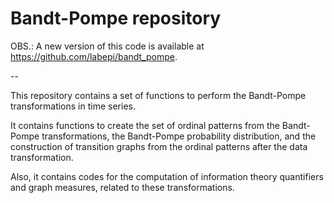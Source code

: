 # Bandt-Pompe repository

OBS.: A new version of this code is available at https://github.com/labepi/bandt_pompe. 

--

This repository contains a set of functions to perform the Bandt-Pompe transformations in time series.

It contains functions to create the set of ordinal patterns from the Bandt-Pompe transformations, the Bandt-Pompe probability distribution, and the construction of transition graphs from the ordinal patterns after the data transformation.

Also, it contains codes for the computation of information theory quantifiers and graph measures, related to these transformations.

